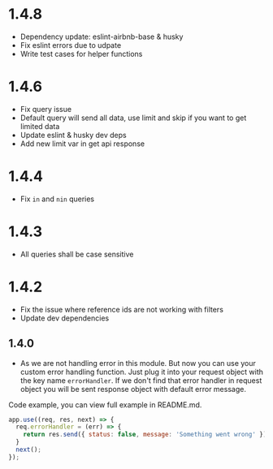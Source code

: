 
# 1.4.8

* Dependency update: eslint-airbnb-base & husky
* Fix eslint errors due to udpate
* Write test cases for helper functions

# 1.4.6

* Fix query issue
* Default query will send all data, use limit and skip if you want to get limited data
* Update eslint & husky dev deps
* Add new limit var in get api response

# 1.4.4

* Fix ```in``` and ```nin``` queries

# 1.4.3

* All queries shall be case sensitive

# 1.4.2

* Fix the issue where reference ids are not working with filters
* Update dev dependencies

## 1.4.0

* As we are not handling error in this module. But now you can use your custom error handling function. Just plug it into your request object with the key name ```errorHandler```. If we don't find that error handler in request object you will be sent response object with default error message.

Code example, you can view full example in README.md.

```Javascript
app.use((req, res, next) => {
  req.errorHandler = (err) => {
    return res.send({ status: false, message: 'Something went wrong' });
  }
  next();
});
```
